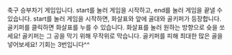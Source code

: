 축구 승부차기 게임입니다.
start를 눌러 게임을 시작하고, end를 눌러 게임을 끝낼 수 있습니다.
start를 눌러 게임을 시작하면, 화살표와 앞에 골대와 골키퍼가 등장합니다.
골키퍼를 클릭하면 화살표를 누를 수 있습니다.
화살표를 눌러 원하는 방향으로 슛을 쏘세요!
골키퍼는 그 공을 막기 위해 무작위로 막습니다.
골키퍼를 피해 최대한 많은 골을 넣어보세요!
기회는 3번입니다^^
